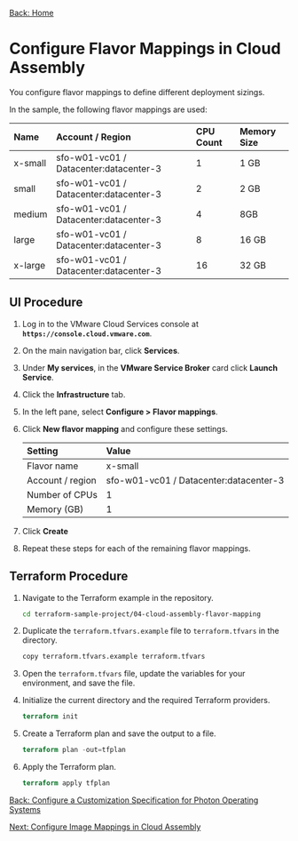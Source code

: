 [Back: Home](README.md)

# Configure Flavor Mappings in Cloud Assembly

You configure flavor mappings to define different deployment sizings.

In the sample, the following flavor mappings are used:

| **Name**  | **Account / Region**                    | **CPU Count** | **Memory Size** |
| :-        | :-                                      | :-            | :-            |
| x-small   | sfo-w01-vc01 / Datacenter:datacenter-3  | 1             | 1 GB          |
| small     | sfo-w01-vc01 / Datacenter:datacenter-3  | 2             | 2 GB          |
| medium    | sfo-w01-vc01 / Datacenter:datacenter-3  | 4             | 8GB           |
| large     | sfo-w01-vc01 / Datacenter:datacenter-3  | 8             | 16 GB         |
| x-large   | sfo-w01-vc01 / Datacenter:datacenter-3  | 16            | 32 GB         |

## UI Procedure

1. Log in to the VMware Cloud Services console at **`https://console.cloud.vmware.com`**.

2. On the main navigation bar, click **Services**.

3. Under **My services**, in the **VMware Service Broker** card click **Launch Service**.

4. Click the **Infrastructure** tab.

5. In the left pane, select **Configure > Flavor mappings**.

6. Click **New flavor mapping** and configure these settings.

   | **Setting**       | **Value**                              |
   | :-                | :-                                     |
   | Flavor name       | x-small                                |
   | Account / region  | sfo-w01-vc01 / Datacenter:datacenter-3 |
   | Number of CPUs    | 1                                      |
   | Memory (GB)       | 1                                      |

7. Click **Create**

8. Repeat these steps for each of the remaining flavor mappings.

## Terraform Procedure

1. Navigate to the Terraform example in the repository.

    ```bash
    cd terraform-sample-project/04-cloud-assembly-flavor-mapping
    ```

2. Duplicate the `terraform.tfvars.example` file to `terraform.tfvars` in the directory.

   ```bash
   copy terraform.tfvars.example terraform.tfvars
   ```

3. Open the `terraform.tfvars` file, update the variables for your environment, and save the file.

4. Initialize the current directory and the required Terraform providers.

   ```terraform
   terraform init
   ```

5. Create a Terraform plan and save the output to a file.

   ```terraform
   terraform plan -out=tfplan
   ```  

6. Apply the Terraform plan.

   ```terraform
   terraform apply tfplan
   ```

[Back: Configure a Customization Specification for Photon Operating Systems](3-configure-custom-specs.md)

[Next: Configure Image Mappings in Cloud Assembly](5-configure-image-mappings.md)
